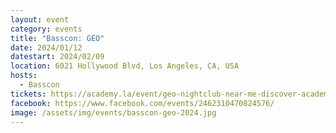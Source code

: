 ```yaml
---
layout: event
category: events
title: "Basscon: GEO"
date: 2024/01/12
datestart: 2024/02/09
location: 6021 Hollywood Blvd, Los Angeles, CA, USA
hosts:
  - Basscon
tickets: https://academy.la/event/geo-nightclub-near-me-discover-academy-la-2024-feb-09-best-night-club-near-me-hollywood-los-angeles/
facebook: https://www.facebook.com/events/2462310470824576/
image: /assets/img/events/basscon-geo-2024.jpg
---
```

